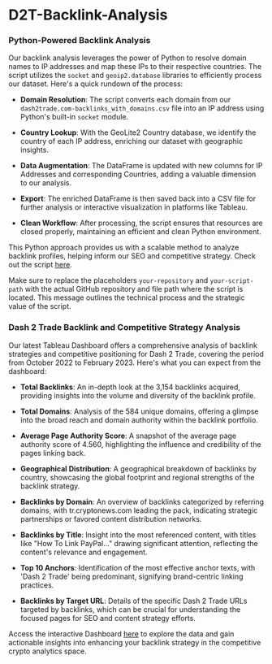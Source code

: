 # D2T-Backlink-Analysis


### Python-Powered Backlink Analysis

Our backlink analysis leverages the power of Python to resolve domain names to IP addresses and map these IPs to their respective countries. The script utilizes the `socket` and `geoip2.database` libraries to efficiently process our dataset. Here's a quick rundown of the process:

- **Domain Resolution**: The script converts each domain from our `dash2trade.com-backlinks_with_domains.csv` file into an IP address using Python's built-in `socket` module.
  
- **Country Lookup**: With the GeoLite2 Country database, we identify the country of each IP address, enriching our dataset with geographic insights.

- **Data Augmentation**: The DataFrame is updated with new columns for IP Addresses and corresponding Countries, adding a valuable dimension to our analysis.

- **Export**: The enriched DataFrame is then saved back into a CSV file for further analysis or interactive visualization in platforms like Tableau.

- **Clean Workflow**: After processing, the script ensures that resources are closed properly, maintaining an efficient and clean Python environment.

This Python approach provides us with a scalable method to analyze backlink profiles, helping inform our SEO and competitive strategy. Check out the script [here](https://github.com/D2T-Backlink-Analysis/scripts).

Make sure to replace the placeholders `your-repository` and `your-script-path` with the actual GitHub repository and file path where the script is located. This message outlines the technical process and the strategic value of the script.

### Dash 2 Trade Backlink and Competitive Strategy Analysis

Our latest Tableau Dashboard offers a comprehensive analysis of backlink strategies and competitive positioning for Dash 2 Trade, covering the period from October 2022 to February 2023. Here's what you can expect from the dashboard:

- **Total Backlinks**: An in-depth look at the 3,154 backlinks acquired, providing insights into the volume and diversity of the backlink profile.

- **Total Domains**: Analysis of the 584 unique domains, offering a glimpse into the broad reach and domain authority within the backlink portfolio.

- **Average Page Authority Score**: A snapshot of the average page authority score of 4.560, highlighting the influence and credibility of the pages linking back.

- **Geographical Distribution**: A geographical breakdown of backlinks by country, showcasing the global footprint and regional strengths of the backlink strategy.

- **Backlinks by Domain**: An overview of backlinks categorized by referring domains, with tr.cryptonews.com leading the pack, indicating strategic partnerships or favored content distribution networks.

- **Backlinks by Title**: Insight into the most referenced content, with titles like "How To Link PayPal..." drawing significant attention, reflecting the content's relevance and engagement.

- **Top 10 Anchors**: Identification of the most effective anchor texts, with 'Dash 2 Trade' being predominant, signifying brand-centric linking practices.

- **Backlinks by Target URL**: Details of the specific Dash 2 Trade URLs targeted by backlinks, which can be crucial for understanding the focused pages for SEO and content strategy efforts.

Access the interactive Dashboard [here](https://public.tableau.com/views/BusinessBacklinksAnalysis-Oct22toFeb23/D2TBacklinksDashboard?:language=fr-FR&:display_count=n&:origin=viz_share_link) to explore the data and gain actionable insights into enhancing your backlink strategy in the competitive crypto analytics space.
